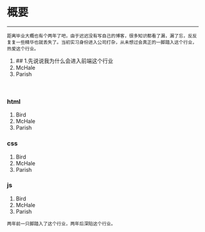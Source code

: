 # 概要
------
    距离毕业大概也有个两年了吧，由于迟迟没有写自己的博客，很多知识都看了漏，漏了忘，反反复复一些精华也就丢失了。当初实习身份进入公司打杂，从未想过会真正的一脚踏入这个行业，热爱这个行业。

<ol>
<li>
## 1.先说说我为什么会进入前端这个行业
</li>
<li>McHale</li>
<li>Parish</li>
</ol> 
    
    
    
    
    
### html

> 
<ol>
<li>Bird</li>
<li>McHale</li>
<li>Parish</li>
</ol>

### css

> 
<ol>
<li>Bird</li>
<li>McHale</li>
<li>Parish</li>
</ol>

### js

> 
<ol>
<li>Bird</li>
<li>McHale</li>
<li>Parish</li>
</ol>


    两年前一只脚踏入了这个行业，两年后深陷这个行业。
